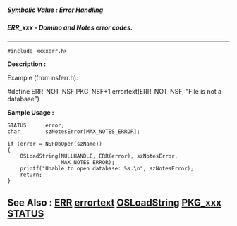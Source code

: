 ##### Symbolic Value : Error Handling
##### ERR_xxx - Domino and Notes error codes.
---
```
#include <xxxerr.h>
```
**Description :**

Example (from nsferr.h):

#define     ERR_NOT_NSF   PKG_NSF+1
  errortext(ERR_NOT_NSF, "File is not a database")

**Sample Usage :**
```
STATUS      error;
char        szNotesError[MAX_NOTES_ERROR];

if (error = NSFDbOpen(szName))
{
    OSLoadString(NULLHANDLE, ERR(error), szNotesError,
                 MAX_NOTES_ERROR);
    printf("Unable to open database: %s.\n", szNotesError);
    return;
}
```
**See Also :**
[ERR](/reference/Func/ERR)
[errortext](/reference/Symb/errortext)
[OSLoadString](/reference/Func/OSLoadString)
[PKG_xxx](/reference/Symb/PKG_xxx)
[STATUS](/reference/Data/STATUS)
---
